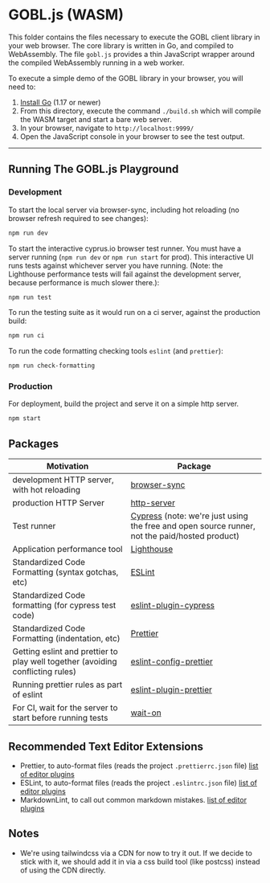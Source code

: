 # GOBL.js (WASM)

This folder contains the files necessary to execute the GOBL client library in your web browser. The core library is written in Go, and compiled to WebAssembly.  The file `gobl.js` provides a thin JavaScript wrapper around the compiled WebAssembly running in a web worker.

To execute a simple demo of the GOBL library in your browser, you will need to:

1. [Install Go](https://go.dev/dl/) (1.17 or newer)
2. From this directory, execute the command `./build.sh` which will compile the WASM target and start a bare web server.
3. In your browser, navigate to `http://localhost:9999/`
4. Open the JavaScript console in your browser to see the test output.

---

## Running The GOBL.js Playground

### Development

To start the local server via browser-sync, including hot reloading (no browser refresh required to see changes):

```bash
npm run dev
```

To start the interactive cyprus.io browser test runner. You must have a server running (`npm run dev` or `npm run start` for prod). This interactive UI runs tests against whichever server you have running. (Note: the Lighthouse performance tests will fail against the development server, because performance is much slower there.):

```bash
npm run test
```

To run the testing suite as it would run on a ci server, against the production build:

```bash
npm run ci
```

To run the code formatting checking tools `eslint` (and `prettier`):

```bash
npm run check-formatting
```

### Production

For deployment, build the project and serve it on a simple http server.

```bash
npm start
```

## Packages

| Motivation | Package |
| -- | -- |
| development HTTP server, with hot reloading | [browser-sync](https://browsersync.io/) |
| production HTTP Server | [http-server](https://github.com/http-party/http-server) |
| Test runner | [Cypress](https://www.cypress.io/) (note: we're just using the free and open source runner, not the paid/hosted product) |
| Application performance tool | [Lighthouse](https://developers.google.com/web/tools/lighthouse) |
| Standardized Code Formatting (syntax gotchas, etc) | [ESLint](https://eslint.org/) |
| Standardized Code formatting (for cypress test code) | [eslint-plugin-cypress](https://github.com/cypress-io/eslint-plugin-cypress) |
| Standardized Code Formatting (indentation, etc) | [Prettier](https://prettier.io/) |
| Getting eslint and prettier to play well together (avoiding conflicting rules) | [eslint-config-prettier](https://github.com/prettier/eslint-config-prettier) |
| Running prettier rules as part of eslint | [eslint-plugin-prettier](https://github.com/prettier/eslint-plugin-prettier) |
| For CI, wait for the server to start before running tests | [wait-on](https://github.com/jeffbski/wait-on) |

## Recommended Text Editor Extensions

* Prettier, to auto-format files (reads the project `.prettierrc.json` file) [list of editor plugins](https://prettier.io/docs/en/editors.html)
* ESLint, to auto-format files (reads the project `.eslintrc.json` file) [list of editor plugins](https://eslint.org/docs/user-guide/integrations#editors)
* MarkdownLint, to call out common markdown mistakes. [list of editor plugins](https://github.com/DavidAnson/markdownlint#related)

## Notes

* We're using tailwindcss via a CDN for now to try it out. If we decide to stick with it, we should add it in via a css build tool (like postcss) instead of using the CDN directly.
